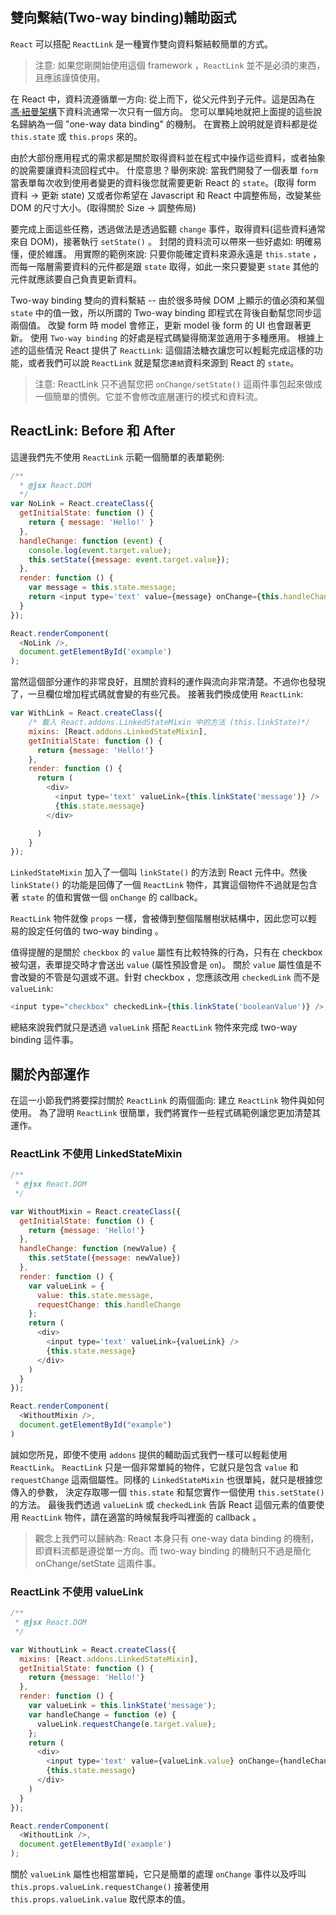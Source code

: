 ## 雙向繫結(Two-way binding)輔助函式
`React` 可以搭配 `ReactLink` 是一種實作雙向資料繫結較簡單的方式。

> 注意: 如果您剛開始使用這個 framework ，`ReactLink` 並不是必須的東西，且應該謹慎使用。

在 React 中，資料流遵循單一方向: 從上而下，從父元件到子元件。這是因為在[馮‧紐曼架構](http://zh.wikipedia.org/wiki/%E5%86%AF%C2%B7%E8%AF%BA%E4%BC%8A%E6%9B%BC%E7%BB%93%E6%9E%84)下資料流通常一次只有一個方向。
您可以單純地就把上面提的這些說名歸納為一個 "one-way data binding" 的機制。
在實務上說明就是資料都是從 `this.state` 或 `this.props` 來的。

由於大部份應用程式的需求都是關於取得資料並在程式中操作這些資料，或者抽象的說需要讓資料流回程式中。
什麼意思？舉例來說:
當我們開發了一個表單 `form` 當表單每次收到使用者變更的資料後您就需要更新 React 的 `state`。(取得 form 資料 -> 更新 state)
又或者你希望在 Javascript 和 React 中調整佈局，改變某些 DOM 的尺寸大小。(取得關於 Size -> 調整佈局)

要完成上面這些任務，透過做法是透過監聽 `change` 事件，取得資料(這些資料通常來自 DOM)，接著執行 `setState()` 。
封閉的資料流可以帶來一些好處如: 明確易懂，便於維護。
用實際的範例來說: 只要你能確定資料來源永遠是 `this.state` ，而每一階層需要資料的元件都是跟 `state` 取得，如此一來只要變更 `state` 其他的元件就應該要自己負責更新資料。

Two-way binding 雙向的資料繫結 -- 由於很多時候 DOM 上顯示的值必須和某個 `state` 中的值一致，所以所謂的 Two-way binding 即程式在背後自動幫您同步這兩個值。
改變 form 時 model 會修正，更新 model 後 form 的 UI 也會跟著更新。
使用 `Two-way binding` 的好處是程式碼變得簡潔並適用于多種應用。
根據上述的這些情況 React 提供了 `ReactLink`: 這個語法糖衣讓您可以輕鬆完成這樣的功能，或者我們可以說 `ReactLink`
就是幫您`連結`資料來源到 React 的 `state`。

> 注意: ReactLink 只不過幫您把 `onChange/setState()` 這兩件事包起來做成一個簡單的慣例。它並不會修改底層運行的模式和資料流。

## ReactLink: Before 和 After
這邊我們先不使用 `ReactLink` 示範一個簡單的表單範例:

```js
/**
  * @jsx React.DOM
  */
var NoLink = React.createClass({
  getInitialState: function () {
    return { message: 'Hello!' }
  },
  handleChange: function (event) {
    console.log(event.target.value);
    this.setState({message: event.target.value});
  },
  render: function () {
    var message = this.state.message;
    return <input type='text' value={message} onChange={this.handleChange} />;
  }
});

React.renderComponent(
  <NoLink />,
  document.getElementById('example')
);
```

當然這個部分運作的非常良好，且關於資料的運作與流向非常清楚。不過你也發現了，一旦欄位增加程式碼就會變的有些冗長。
接著我們換成使用 `ReactLink`:

```js
var WithLink = React.createClass({
    /* 載入 React.addons.LinkedStateMixin 中的方法 (this.linkState)*/
    mixins: [React.addons.LinkedStateMixin],
    getInitialState: function () {
      return {message: 'Hello!'}
    },
    render: function () {
      return (
        <div>
          <input type='text' valueLink={this.linkState('message')} />
          {this.state.message}
        </div>

      )
    }
});
```
`LinkedStateMixin` 加入了一個叫 `linkState()` 的方法到 React 元件中。然後 `linkState()` 的功能是回傳了一個 `ReactLink` 物件，其實這個物件不過就是包含著 `state` 的值和實做一個 `onChange` 的 callback。

`ReactLink` 物件就像 `props` 一樣，會被傳到整個階層樹狀結構中，因此您可以輕易的設定任何值的 two-way binding 。

值得提醒的是關於 `checkbox` 的 `value` 屬性有比較特殊的行為，只有在 checkbox 被勾選，表單提交時才會送出 `value` (屬性預設會是 `on`)。
關於 `value` 屬性值是不會改變的不管是勾選或不選。針對 checkbox ，您應該改用 `checkedLink` 而不是 `valueLink`:

```js
<input type="checkbox" checkedLink={this.linkState('booleanValue')} />
```
總結來說我們就只是透過 `valueLink` 搭配 `ReactLink` 物件來完成 two-way binding 這件事。


## 關於內部運作
在這一小節我們將要探討關於 `ReactLink` 的兩個面向: 建立 `ReactLink` 物件與如何使用。
為了證明 `ReactLink` 很簡單，我們將實作一些程式碼範例讓您更加清楚其運作。

### ReactLink 不使用 LinkedStateMixin

```js
/**
 * @jsx React.DOM
 */

var WithoutMixin = React.createClass({
  getInitialState: function () {
    return {message: 'Hello!'}
  },
  handleChange: function (newValue) {
    this.setState({message: newValue})
  },
  render: function () {
    var valueLink = {
      value: this.state.message,
      requestChange: this.handleChange
    };
    return (
      <div>
        <input type='text' valueLink={valueLink} />
        {this.state.message}
      </div>
    )
  }
});

React.renderComponent(
  <WithoutMixin />,
  document.getElementById("example")
)
```
誠如您所見，即使不使用 `addons` 提供的輔助函式我們一樣可以輕鬆使用 `ReactLink`。
`ReactLink` 只是一個非常單純的物件，它就只是包含 `value` 和 `requestChange` 這兩個屬性。同樣的 `LinkedStateMixin` 也很單純，就只是根據您傳入的參數，
決定存取哪一個 `this.state` 和幫您實作一個使用 `this.setState()` 的方法。
最後我們透過 `valueLink` 或 `checkedLink` 告訴 React 這個元素的值要使用 `ReactLink` 物件，請在適當的時候幫我呼叫裡面的 callback 。

> 觀念上我們可以歸納為: React 本身只有 one-way data binding 的機制，即資料流都是遵從單一方向。而 two-way binding 的機制只不過是簡化 onChange/setState 這兩件事。


### ReactLink 不使用 valueLink

```js
/**
 * @jsx React.DOM
 */

var WithoutLink = React.createClass({
  mixins: [React.addons.LinkedStateMixin],
  getInitialState: function () {
    return {message: 'Hello!'}
  },
  render: function () {
    var valueLink = this.linkState('message');
    var handleChange = function (e) {
      valueLink.requestChange(e.target.value);
    };
    return (
      <div>
        <input type='text' value={valueLink.value} onChange={handleChange} />
        {this.state.message}
      </div>
    )
  }
});

React.renderComponent(
  <WithoutLink />,
  document.getElementById('example')
);
```

關於 `valueLink` 屬性也相當單純，它只是簡單的處理 `onChange` 事件以及呼叫 `this.props.valueLink.requestChange()` 接著使用 `this.props.valueLink.value` 取代原本的值。
